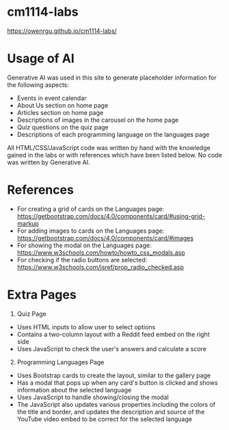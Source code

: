 # cm1114-labs

https://owenrgu.github.io/cm1114-labs/

# Usage of AI
Generative AI was used in this site to generate placeholder information for the following aspects:
- Events in event calendar
- About Us section on home page
- Articles section on home page
- Descriptions of images in the carousel on the home page
- Quiz questions on the quiz page
- Descriptions of each programming language on the languages page

All HTML/CSS/JavaScript code was written by hand with the knowledge gained in the labs or with references which have been listed below. No code was written by Generative AI. 

# References
- For creating a grid of cards on the Languages page: https://getbootstrap.com/docs/4.0/components/card/#using-grid-markup
- For adding images to cards on the Languages page: https://getbootstrap.com/docs/4.0/components/card/#images
- For showing the modal on the Languages page: https://www.w3schools.com/howto/howto_css_modals.asp
- For checking if the radio buttons are selected: https://www.w3schools.com/jsref/prop_radio_checked.asp

# Extra Pages
1. Quiz Page
  - Uses HTML inputs to allow user to select options
  - Contains a two-column layout with a Reddit feed embed on the right side
  - Uses JavaScript to check the user's answers and calculate a score
2. Programming Languages Page
  - Uses Bootstrap cards to create the layout, similar to the gallery page
  - Has a modal that pops up when any card's button is clicked and shows information about the selected language
  - Uses JavaScript to handle showing/closing the modal
  - The JavaScript also updates various properties including the colors of the title and border, and updates the description and source of the YouTube video embed to be correct for the selected language

